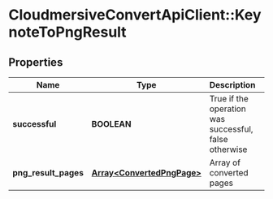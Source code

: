 # CloudmersiveConvertApiClient::KeynoteToPngResult

## Properties
Name | Type | Description | Notes
------------ | ------------- | ------------- | -------------
**successful** | **BOOLEAN** | True if the operation was successful, false otherwise | [optional] 
**png_result_pages** | [**Array&lt;ConvertedPngPage&gt;**](ConvertedPngPage.md) | Array of converted pages | [optional] 


